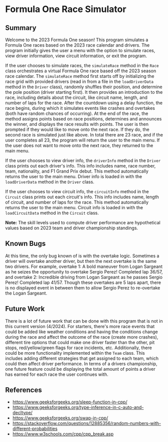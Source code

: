 # Formula One Race Simulator


## Summary
Welcome to the 2023 Formula One season! This program simulates a Formula One races based on the 2023 race calendar and drivers. The program initially gives the user a menu with the option to simulate races, view driver information, view circuit information, or exit the program. 

If the user chooses to simulate races, the `simulateRace` method in the `Race` class orchestrates a virtual Formula One race based off the 2023 season race calendar. The 
`simulateRace` method first starts off by initializing the race grid with provided drivers (read in from a file in the `loadDriverData` method in the `Driver` class), 
randomly shuffles their position, and determine the pole position (driver starting first). It then provides an introduction to the race, including details about the circuit,
like circuit name, length, and number of laps for the race. After the countdown using a delay function, the race begins, during which it simulates events like crashes and overtakes
(both have random chances of occurring). At the end of the race, the method assigns points based on race positions, determines and announces the winner, and displays the race
results with points. The user is then prompted if they would like to move onto the next race. If they do, the second race is simulated just like above. In total there are 23 
race, and if the user completes all 23, the program will return the user to the main menu. If the user does not want to move onto the next race, they returned to the main menu.

If the user chooses to view driver info, the `driverInfo` method in the `Driver` class prints out each driver's info. This info includes name, race number, team, nationality, 
and F1 Grand Prix debut. This method automatically returns the user to the main menu. Driver info is loaded in with the `loadDriverData` method in the `Driver` class.

If the user chooses to view circuit info, the `circuitInfo` method in the `Circuit` class prints out each circuit's info. This info includes name, length of circuit, and number
of laps for the race. This method automatically returns the user to the main menu. Circuit info is loaded in with the `loadCircuitData` method in the `Circuit` class.

**Note:** The skill levels used to compute driver performance are hypothetical values based on 2023 team and driver championship standings. 

## Known Bugs
At this time, the only bug known of is with the overtake logic. Sometimes a driver will overtake another driver, but then the next overtake is the same two drivers. For example,
overtake 1: A bold maneuver from Logan Sargeant as he seizes the opportunity to overtake Sergio Perez! Completed lap 36/57, and overtake 2: Incredible driving from Logan Sargeant 
as he passes Sergio Perez! Completed lap 41/57. Though these overtakes are 5 laps apart, there is no displayed event in between them to allow Sergio Perez to re-overtake the Logan 
Sargeant.

## Future Work
There is a lot of future work that can be done with this program that is not in this current version (4/2024). For starters, there's more race events that could
be added like weather conditions and having the conditions change during the race and affect the outcome of the race (create more crashes), different tire options that could make
one driver faster than the other, pit stops, red/yellow/green flags for race incidents, etc. Additionally, there could be more functionality implemented within the `Team` class. This includes adding different strategies that get assigned to each team, which could then affect driver performance. In terms of a drivers championship, one future feature could be displaying the total amount of points a driver has earned for each race the user continues with.

## References
* https://www.geeksforgeeks.org/sleep-function-in-cpp/
* https://www.geeksforgeeks.org/type-inference-in-c-auto-and-decltype/
* https://www.geeksforgeeks.org/swap-in-cpp/
* https://stackoverflow.com/questions/12885356/random-numbers-with-different-probabilities
* https://www.w3schools.com/cpp/cpp_break.asp

